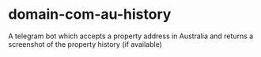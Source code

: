 # domain-com-au-history
A telegram bot which accepts a property address in Australia and returns a screenshot of the property history (if available)
